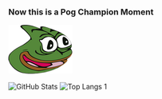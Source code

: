 ### Now this is a Pog Champion Moment

![poggers](pepega.png?raw=true "poggers")

![GitHub Stats](https://github-readme-stats.vercel.app/api?username=pyshrekek&count_private=true&show_icons=true&theme=dracula)
![Top Langs](https://github-readme-stats.vercel.app/api/top-langs/?username=pyshrekek&layout=compact&count_private=true&show_icons=true&theme=dracula)
1